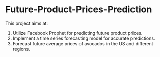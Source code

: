# Future-Product-Prices-Prediction
This project aims at:
1. Utilize Facebook Prophet for predicting future product prices.
2. Implement a time series forecasting model for accurate predictions.
3. Forecast future average prices of avocados in the US and different regions.

